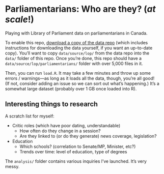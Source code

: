 # Parliamentarians: Who are they? (_at scale_!)

Playing with Library of Parliament data on parliamentarians in Canada.

To enable this repo, [download a copy of the data repo](https://github.com/lchski/lop-parliamentarians-data) (which includes instructions for downloading the data yourself, if you want an up-to-date copy). You’ll want to copy `data/source/lop/` from the data repo into the `data/` folder of this repo. Once you’re done, this repo should have a `data/source/lop/parliamentarians/` folder with over 5,000 files in it.

Then, you can run `load.R`. It may take a few minutes and throw up some errors / warnings—as long as it loads all the data, though, you’re all good! (If not, consider adding an issue so we can sort out what’s happening.) It’s a somewhat large dataset (probably over 1 GB once loaded into R).

## Interesting things to research

A scratch list for myself:

- Critic roles (which have poor dating, understandable)
  - How often do they change in a session?
  - Are they linked to (or do they generate) news coverage, legislation?
- Education
  - Which schools? (correlation to Senate/MP, Minister, etc?)
  - Trends over time: level of education, type of degrees

The `analysis/` folder contains various inquiries I’ve launched. It’s very messy.
